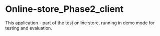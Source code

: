 # Online-store_Phase2_client
This application - part of the test online store, running in demo mode for testing and evaluation.
